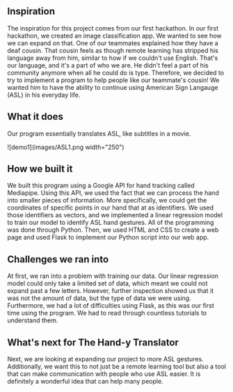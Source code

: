 
## Inspiration
The inspiration for this project comes from our first hackathon. In our first hackathon, we created an image classification app. We wanted to see how we can expand on that. One of our teammates explained how they have a deaf cousin. That cousin feels as though remote learning has stripped his language away from him, similar to how if we couldn't use English. That's our language, and it's a part of who we are. He didn't feel a part of his community anymore when all he could do is type. Therefore, we decided to try to implement a program to help people like our teammate's cousin! We wanted him to have the ability to continue using American Sign Langauge (ASL) in his everyday life. 

## What it does
Our program essentially translates ASL, like subtitles in a movie. 

![demo1](images/ASL1.png width="250")

## How we built it
We built this program using a Google API for hand tracking called Mediapipe. Using this API, we used the fact that we can process the hand into smaller pieces of information. More specifically, we could get the coordinates of specific points in our hand that at as identifiers. We used those identifiers as vectors, and we implemented a linear regression model to train our model to identify ASL hand gestures. All of the programming was done through Python. Then, we used HTML and CSS to create a web page and used Flask to implement our Python script into our web app.

## Challenges we ran into
At first, we ran into a problem with training our data. Our linear regression model could only take a limited set of data, which meant we could not expand past a few letters. However, further inspection showed us that it was not the amount of data, but the type of data we were using. Furthermore, we had a lot of difficulties using Flask, as this was our first time using the program. We had to read through countless tutorials to understand them. 

## What's next for The Hand-y Translator
Next, we are looking at expanding our project to more ASL gestures. Additionally, we want this to not just be a remote learning tool but also a tool that can make communication with people who use ASL easier. It is definitely a wonderful idea that can help many people. 

